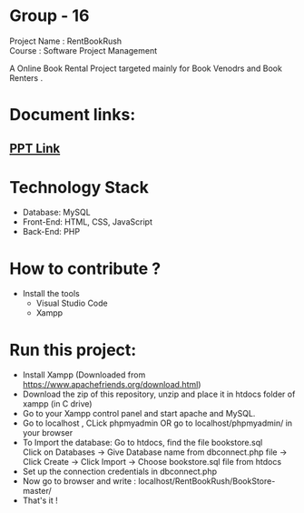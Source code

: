 # Group - 16

Project Name : RentBookRush <br>
Course : Software Project Management

   A Online Book Rental Project targeted mainly for Book Venodrs and Book Renters .

# Document links:<br>

## [PPT Link](https://docs.google.com/presentation/d/1DZiIce-JStpEXkt2qh6UeqGz9F6z0iVckUIGYQdgFlU/edit?usp=sharing)

# Technology Stack
- Database:	MySQL
- Front-End:	HTML, CSS, JavaScript
- Back-End:	PHP 

# How to contribute ?
- Install the tools 
  - Visual Studio Code
  - Xampp

# Run this project:

* Install Xampp (Downloaded from https://www.apachefriends.org/download.html)
* Download the zip of this repository, unzip and place it in htdocs folder of xampp (in C drive)
* Go to your Xampp control panel and start apache and MySQL.
* Go to localhost , CLick phpmyadmin OR go to localhost/phpmyadmin/ in your browser
* To Import the database: Go to htdocs, find the file bookstore.sql <br>
      Click on Databases -> Give Database name from dbconnect.php file -> Click Create -> Click Import -> Choose bookstore.sql file from htdocs
* Set up the connection credentials in dbconnect.php </br>
* Now go to browser and write : localhost/RentBookRush/BookStore-master/
* That's it !

